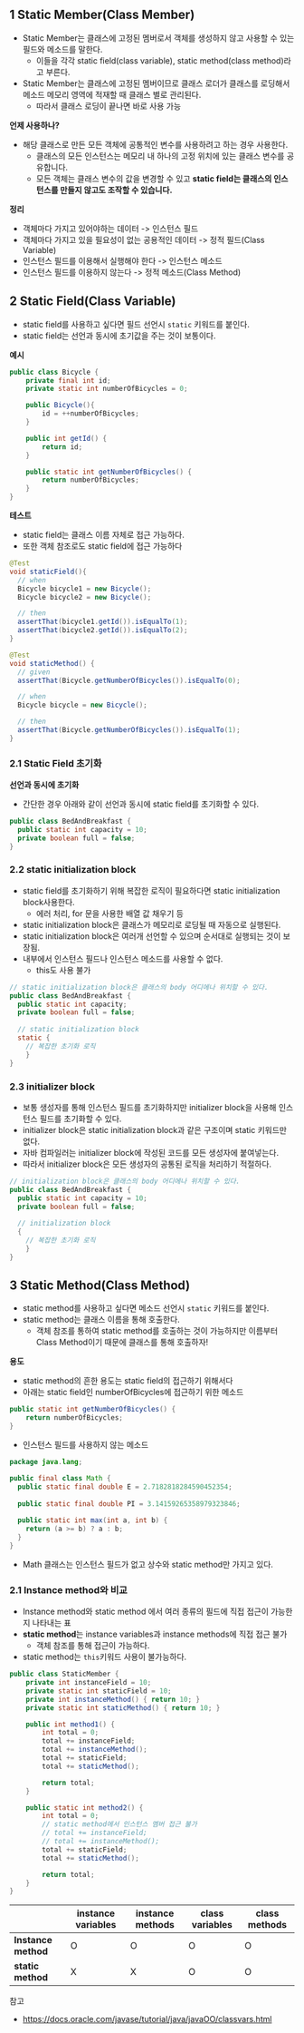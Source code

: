 ## 1 Static Member(Class Member)

* Static Member는 클래스에 고정된 멤버로서 객체를 생성하지 않고 사용할 수 있는 필드와 메소드를 말한다.
  * 이들을 각각 static field(class variable), static method(class method)라고 부른다.
* Static Member는 클래스에 고정된 멤버이므로 클래스 로더가 클래스를 로딩해서 메소드 메모리 영역에 적재할 때 클래스 별로 관리된다.
  * 따라서 클래스 로딩이 끝나면 바로 사용 가능



**언제 사용하나?**

* 해당 클래스로 만든 모든 객체에 공통적인 변수를 사용하려고 하는 경우 사용한다.
  * 클래스의 모든 인스턴스는 메모리 내 하나의 고정 위치에 있는 클래스 변수를 공유합니다. 
  * 모든 객체는 클래스 변수의 값을 변경할 수 있고 **static field는 클래스의 인스턴스를 만들지 않고도 조작할 수 있습니다.**

**정리**

* 객체마다 가지고 있어야하는 데이터 -> 인스턴스 필드
* 객체마다 가지고 있을 필요성이 없는 공용적인 데이터 -> 정적 필드(Class Variable)
* 인스턴스 필드를 이용해서 실행해야 한다 -> 인스턴스 메소드
* 인스턴스 필드를 이용하지 않는다 -> 정적 메소드(Class Method)



## 2 Static Field(Class Variable)

* static field를 사용하고 싶다면 필드 선언시 `static` 키워드를 붙인다.
* static field는 선언과 동시에 초기값을 주는 것이 보통이다.

**예시**

```java
public class Bicycle {
    private final int id;
    private static int numberOfBicycles = 0;

    public Bicycle(){
        id = ++numberOfBicycles;
    }

    public int getId() {
        return id;
    }

    public static int getNumberOfBicycles() {
        return numberOfBicycles;
    }
}
```

**테스트**

* static field는 클래스 이름 자체로 접근 가능하다.
* 또한 객체 참조로도 static field에 접근 가능하다

```java
@Test
void staticField(){
  // when
  Bicycle bicycle1 = new Bicycle();
  Bicycle bicycle2 = new Bicycle();

  // then
  assertThat(bicycle1.getId()).isEqualTo(1);
  assertThat(bicycle2.getId()).isEqualTo(2);
}

@Test
void staticMethod() {
  // given
  assertThat(Bicycle.getNumberOfBicycles()).isEqualTo(0);

  // when
  Bicycle bicycle = new Bicycle();

  // then
  assertThat(Bicycle.getNumberOfBicycles()).isEqualTo(1);
}
```



### 2.1 Static Field 초기화

**선언과 동시에 초기화**

* 간단한 경우 아래와 같이 선언과 동시에 static field를 초기화할 수 있다.

```java
public class BedAndBreakfast {
  public static int capacity = 10;
  private boolean full = false;
}
```



### 2.2 static initialization block

* static field를 초기화하기 위해 복잡한 로직이 필요하다면 static initialization block사용한다.
  * 에러 처리, for 문을 사용한 배열 값 채우기 등
* static initialization block은 클래스가 메모리로 로딩될 때 자동으로 실행된다.
* static initialization block은 여러개 선언할 수 있으며 순서대로 실행되는 것이 보장됨.
* 내부에서 인스턴스 필드나 인스턴스 메소드를 사용할 수 없다.
  * this도 사용 불가

```java
// static initialization block은 클래스의 body 어디에나 위치할 수 있다.
public class BedAndBreakfast {
  public static int capacity;
  private boolean full = false;
  
  // static initialization block
  static {
    // 복잡한 초기화 로직
	}
}
```



### 2.3 initializer block

* 보통 생성자를 통해 인스턴스 필드를 초기화하지만 initializer block을 사용해 인스턴스 필드를 초기화할 수 있다.
* initializer block은 static initialization block과 같은 구조이며 static 키워드만 없다.
* 자바 컴파일러는 initializer block에 작성된 코드를 모든 생성자에 붙여넣는다.
* 따라서 initializer block은 모든 생성자의 공통된 로직을 처리하기 적절하다.

```java
// initialization block은 클래스의 body 어디에나 위치할 수 있다.
public class BedAndBreakfast {
  public static int capacity = 10;
  private boolean full = false;
  
  // initialization block
  {
    // 복잡한 초기화 로직
	}
}
```



## 3 Static Method(Class Method)

* static method를 사용하고 싶다면 메소드 선언시 `static` 키워드를 붙인다.
* static method는 클래스 이름을 통해 호출한다.
  * 객체 참조를 통하여 static method를 호출하는 것이 가능하지만 이름부터 Class Method이기 때문에 클래스를 통해 호출하자!



**용도**

* static method의 흔한 용도는 static field의 접근하기 위해서다
* 아래는 static field인 numberOfBicycles에 접근하기 위한 메소드

```java
public static int getNumberOfBicycles() {
    return numberOfBicycles;
}
```

* 인스턴스 필드를 사용하지 않는 메소드

```java
package java.lang;

public final class Math {
  public static final double E = 2.7182818284590452354;
  
  public static final double PI = 3.14159265358979323846;
  
  public static int max(int a, int b) {
    return (a >= b) ? a : b;
  }
}
```

* Math 클래스는 인스턴스 필드가 없고 상수와 static method만 가지고 있다.



### 2.1 Instance method와 비교

* Instance method와 static method 에서 여러 종류의 필드에 직접 접근이 가능한지 나타내는 표
* **static method**는 instance variables과 instance methods에 직접 접근 불가
  * 객체 참조를 통해 접근이 가능하다.
* static method는 `this`키워드 사용이 불가능하다.

```java
public class StaticMember {
    private int instanceField = 10;
    private static int staticField = 10;
    private int instanceMethod() { return 10; }
    private static int staticMethod() { return 10; }

    public int method1() {
        int total = 0;
        total += instanceField;
        total += instanceMethod();
        total += staticField;
        total += staticMethod();

        return total;
    }

    public static int method2() {
        int total = 0;
      	// static method에서 인스턴스 멤버 접근 불가
        // total += instanceField;
        // total += instanceMethod();
        total += staticField;
        total += staticMethod();

        return total;
    }
}
```



|                     | instance variables | instance methods | class variables | class methods |
| ------------------- | ------------------ | ---------------- | --------------- | ------------- |
| **Instance method** | O                  | O                | O               | O             |
| **static method**   | X                  | X                | O               | O             |



참고

* https://docs.oracle.com/javase/tutorial/java/javaOO/classvars.html


